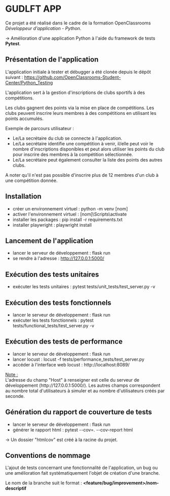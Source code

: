 # GUDLFT APP

Ce projet a été réalisé dans le cadre de la formation OpenClassrooms *Développeur d'application - Python*.

→ Amélioration d'une application Python à l'aide du framework de tests **Pytest**.

## Présentation de l'application

L'application initiale à tester et débugger a été clonée depuis le dépôt suivant : https://github.com/OpenClassrooms-Student-Center/Python_Testing

L'application sert à la gestion d'inscriptions de clubs sportifs à des compétitions.

Les clubs gagnent des points via la mise en place de compétitions. Les clubs peuvent inscrire leurs membres à des compétitions en utilisant les points accumulés.

Exemple de parcours utilisateur :

- Le/La secrétaire du club se connecte à l'application.
- Le/La secrétaire identifie une compétition à venir, il/elle peut voir le nombre d'inscriptions disponibles et peut alors utiliser les points du club pour inscrire des membres à la compétition sélectionnée.
- Le/La secrétaire peut également consulter la liste des points des autres clubs.

A noter qu'il n'est pas possible d'inscrire plus de 12 membres d'un club à une compétition donnée.

## Installation
- créer un environnement virtuel : python -m venv [nom]
- activer l'environnement virtuel : [nom]\Scripts\activate
- installer les packages : pip install -r requirements.txt
- installer playwright : playwright install

## Lancement de l'application
- lancer le serveur de développement : flask run
- se rendre à l'adresse : http://127.0.0.1:5000/

## Exécution des tests unitaires
- exécuter les tests unitaires : pytest tests/unit_tests/test_server.py -v

## Exécution des tests fonctionnels
- lancer le serveur de développement : flask run
- exécuter les tests fonctionnels : pytest tests/functional_tests/test_server.py -v

## Exécution des tests de performance
- lancer le serveur de développement : flask run
- lancer locust : locust -f tests/performance_tests/test_server.py
- accéder à l'interface web locust : http://localhost:8089/

<ins>Note :</ins><br>
L'adresse du champ "Host" à renseigner est celle du serveur de développement (<span>http</span>://127.0.0.1:5000/). Les autres champs correspondent au nombre total d'utilisateurs à simuler et au nombre d'utilisateurs créés par seconde.

## Génération du rapport de couverture de tests
- lancer le serveur de développement : flask run
- générer le rapport html : pytest --cov=. --cov-report html

→ Un dossier "htmlcov" est créé à la racine du projet.

## Conventions de nommage

L'ajout de tests concernant une fonctionnalité de l'application, un bug ou une amélioration fait systématiquement l'objet de création d'une branche.

Le nom de la branche suit le format : **<feature/bug/improvement>/nom-descriptif**
